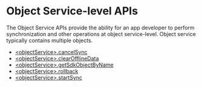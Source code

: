 

Object Service-level APIs
=========================

The Object Service APIs provide the ability for an app developer to perform synchronization and other operations at object service-level. Object service typically contains multiple objects.

*   [\<objectService\>.cancelSync](ObjectService_cancelSync.md)
*   [\<objectService\>.clearOfflineData](ObjectService_clearOfflineData.md)
*   [\<objectService\>.getSdkObjectByName](ObjectService_getSdkObjectByName.md)
*   [\<objectService\>.rollback](ObjectService_rollback.md)
*   [\<objectService\>.startSync](ObjectService_startSync.md)
